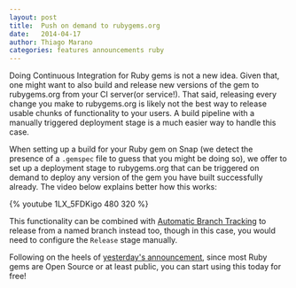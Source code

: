 ```yaml
---
layout: post
title:  Push on demand to rubygems.org
date:   2014-04-17
author: Thiago Marano
categories: features announcements ruby
---
```


Doing Continuous Integration for Ruby gems is not a new idea. Given that, one might want to also build and release new versions of the gem to rubygems.org from your CI server(or service!). That said, releasing every change you make to rubygems.org is likely not the best way to release usable chunks of functionality to your users. A build pipeline with a manually triggered deployment stage is a much easier way to handle this case.

When setting up a build for your Ruby gem on Snap (we detect the presence of a `.gemspec` file to guess that you might be doing so), we offer to set up a deployment stage to rubygems.org that can be triggered on demand to deploy any version of the gem you have built successfully already. The video below explains better how this works:

{% youtube 1LX_5FDKigo 480 320 %}

This functionality can be combined with [Automatic Branch Tracking](/blog/2013/11/07/automatic-branch-tracking-and-integration/) to release from a named branch instead too, though in this case, you would need to configure the `Release` stage manually.

Following on the heels of [yesterday's announcement](https://bit.ly/1qAIUVJ), since most Ruby gems are Open Source or at least public, you can start using this today for free!
